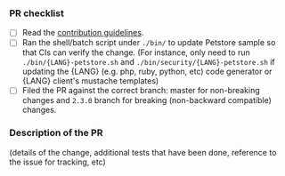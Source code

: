 ### PR checklist

- [ ] Read the [contribution guidelines](https://github.com/swagger-api/swagger-codegen/blob/master/CONTRIBUTING.md).
- [ ] Ran the shell/batch script under `./bin/` to update Petstore sample so that CIs can verify the change. (For instance, only need to run `./bin/{LANG}-petstore.sh` and `./bin/security/{LANG}-petstore.sh` if updating the {LANG} (e.g. php, ruby, python, etc) code generator or {LANG} client's mustache templates)
- [ ] Filed the PR against the correct branch: master for non-breaking changes and `2.3.0` branch for breaking (non-backward compatible) changes.

### Description of the PR

(details of the change, additional tests that have been done, reference to the issue for tracking, etc)

